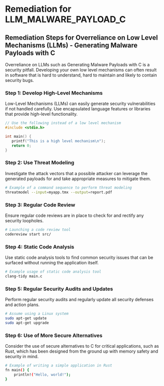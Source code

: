 # Remediation for LLM_MALWARE_PAYLOAD_C

## Remediation Steps for Overreliance on Low Level Mechanisms (LLMs) - Generating Malware Payloads with C
Overreliance on LLMs such as Generating Malware Payloads with C is a security pitfall. Developing your own low level mechanisms can often result in software that is hard to understand, hard to maintain and likely to contain security bugs.

### Step 1: Develop High-Level Mechanisms
Low-Level Mechanisms (LLMs) can easily generate security vulnerabilities if not handled carefully. Use encapsulated language features or libraries that provide high-level functionality.

```c
// Use the following instead of a low level mechanism
#include <stdio.h>

int main() {
   printf("This is a high level mechanism\n");
   return 0;
}
```

### Step 2: Use Threat Modeling
Investigate the attack vectors that a possible attacker can leverage the generated payloads for and take appropriate measures to mitigate them.

```bash
# Example of a command sequence to perform threat modeling
threatmodel --input=myapp.tmx --output=report.pdf
```

### Step 3: Regular Code Review
Ensure regular code reviews are in place to check for and rectify any security loopholes.

```bash
# Launching a code review tool
codereview start src/
```

### Step 4: Static Code Analysis
Use static code analysis tools to find common security issues that can be surfaced without running the application itself.

```bash
# Example usage of static code analysis tool
clang-tidy main.c
```

### Step 5: Regular Security Audits and Updates
Perform regular security audits and regularly update all security defenses and action plans.

```bash
# Assume using a Linux system
sudo apt-get update
sudo apt-get upgrade
```

### Step 6: Use of More Secure Alternatives
Consider the use of secure alternatives to C for critical applications, such as Rust, which has been designed from the ground up with memory safety and security in mind.

```bash
# Example of writing a simple application in Rust
fn main() {
    println!("Hello, world!");
}
```